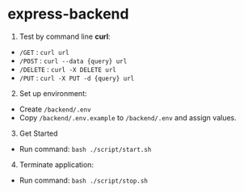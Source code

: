 # express-backend

1. Test by command line **curl**:

- `/GET` : `curl url`
- `/POST` : `curl --data {query} url`
- `/DELETE` : `curl -X DELETE url`
- `/PUT` : `curl -X PUT -d {query} url`

2. Set up environment:
- Create `/backend/.env`
- Copy `/backend/.env.example` to `/backend/.env` and assign values.

3. Get Started
- Run command: `bash ./script/start.sh`

4. Terminate application:
- Run command: `bash ./script/stop.sh`
